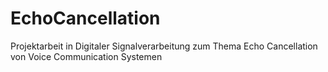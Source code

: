 EchoCancellation
================

Projektarbeit in Digitaler Signalverarbeitung zum Thema Echo Cancellation von Voice Communication Systemen
